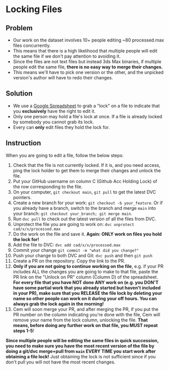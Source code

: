 # Locking Files

## Problem
* Our work on the dataset involves 10+ people editing ~80 processed.max files concurrently.
* This means that there is a high likelihood that multiple people will edit the same file if we don't pay attention to avoiding it.
* Since the files are not text files but instead 3ds Max binaries, if multiple people edit the same file, **there is no easy way to merge their changes.**
* This means we'll have to pick one version or the other, and the unpicked version's author will have to redo their changes.

## Solution
* We use a [Google Spreadsheet](https://docs.google.com/spreadsheets/d/1p5SA2Pt44UHcMZsT3IeOHEVPb8TSPkFro_i8bvWodQA/edit?gid=1640497008#gid=1640497008) to grab a "lock" on a file to indicate that you **exclusively** have the right to edit it.
* Only one person may hold a file's lock at once. If a file is already locked by somebody you cannot grab its lock.
* Every can **only** edit files they hold the lock for.

## Instruction
When you are going to edit a file, follow the below steps:

1. Check that the file is not currently locked. If it is, and you need access, ping the lock holder to get them to merge their changes and unlock the file.
2. Put your GitHub username on column C (Github Acc Holding Lock) of the row corresponding to the file.
3. On your computer, `git checkout main`, `git pull` to get the latest DVC pointers.
4. Create a new branch for your work: `git checkout -b your_feature`. Or if you already have a branch, switch to the branch and merge `main` into your branch:  `git checkout your_branch; git merge main`.
5. Run `dvc pull` to check out the latest version of all the files from DVC.
6. Unprotect the file you are going to work on: `dvc unprotect cad/x/x/processed.max`
7. Do the work on the file and save it. **Again: ONLY work on files you hold the lock for!**
8. Add the file to DVC: `dvc add cad/x/x/processed.max`
9. Commit your change `git commit -m "what did you change?"`
10. Push your change to both DVC and Git: `dvc push` and then `git push`
11. Create a PR on the repository. Copy the link to the PR.
12. **Only if you are not going to continue working on the file**, e.g. if your PR includes ALL the changes you are going to make to that file, paste the PR link on the "Unlock on PR" column (Column D) of the spreadsheet. **For every file that you have NOT done ANY work on (e.g. you DON'T have some partial work that you already started but haven't included in your PR), make sure that you RELEASE the file lock by deleting your name so other people can work on it during your off hours. You can always grab the lock again in the morning!**
13. Cem will soon merge your PR, and after merging the PR, if you put the PR number on the column indicating you're done with the file, Cem will remove your name from the lock column, unlocking the file. **That means, before doing any further work on that file, you MUST repeat steps 1-5**!

**Since multiple people will be editing the same files in quick succession, you need to make sure you have the most recent version of the file by doing a git/dvc merge+pull from `main` EVERY TIME you start work after obtaining a file lock!** Just obtaining the lock is not sufficient since if you don't pull you will not have the most recent changes.